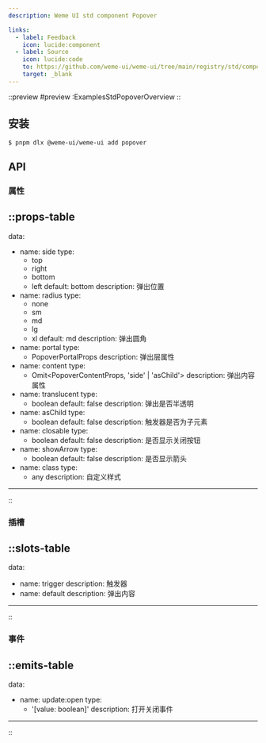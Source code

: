 ```yaml
---
description: Weme UI std component Popover

links:
  - label: Feedback
    icon: lucide:component
  - label: Source
    icon: lucide:code
    to: https://github.com/weme-ui/weme-ui/tree/main/registry/std/components/popover
    target: _blank
---
```


::preview
#preview
:ExamplesStdPopoverOverview
::

## 安装

```shell [Terminal]
$ pnpm dlx @weme-ui/weme-ui add popover
```

## API

### 属性

::props-table
---
data:
  - name: side
    type:
      - top
      - right
      - bottom
      - left
    default: bottom
    description: 弹出位置
  - name: radius
    type:
      - none
      - sm
      - md
      - lg
      - xl
    default: md
    description: 弹出圆角
  - name: portal
    type:
      - PopoverPortalProps
    description: 弹出层属性
  - name: content
    type:
      - Omit<PopoverContentProps, 'side' | 'asChild'>
    description: 弹出内容属性
  - name: translucent
    type:
      - boolean
    default: false
    description: 弹出是否半透明
  - name: asChild
    type:
      - boolean
    default: false
    description: 触发器是否为子元素
  - name: closable
    type:
      - boolean
    default: false
    description: 是否显示关闭按钮
  - name: showArrow
    type:
      - boolean
    default: false
    description: 是否显示箭头
  - name: class
    type:
      - any
    description: 自定义样式
---
::

### 插槽

::slots-table
---
data:
  - name: trigger
    description: 触发器
  - name: default
    description: 弹出内容
---
::

### 事件

::emits-table
---
data:
  - name: update:open
    type:
      - '[value: boolean]'
    description: 打开关闭事件
---
::
